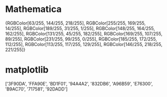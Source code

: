 # Mathematica
{RGBColor[63/255, 144/255, 218/255], RGBColor[255/255, 169/255, 14/255], RGBColor[189/255, 31/255, 1/255], RGBColor[148/255, 164/255, 162/255], RGBColor[131/255, 45/255, 182/255], RGBColor[169/255, 107/255, 89/255], RGBColor[231/255, 99/255, 0/255], RGBColor[185/255, 172/255, 112/255], RGBColor[113/255, 117/255, 129/255], RGBColor[146/255, 218/255, 221/255]}
# matplotlib
['3F90DA', 'FFA90E', 'BD1F01', '94A4A2', '832DB6', 'A96B59', 'E76300', 'B9AC70', '717581', '92DADD']
